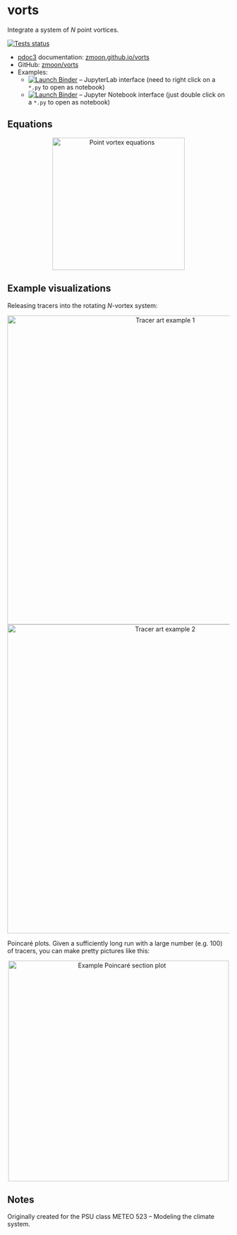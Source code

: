 # vorts

Integrate a system of *N* point vortices.

[![Tests status](https://github.com/zmoon/vorts/workflows/Test/badge.svg)](https://github.com/zmoon/vorts/actions?query=workflow%3ATest)

* [pdoc3](https://pdoc3.github.io/pdoc/) documentation:
  [zmoon.github.io/vorts](https://zmoon.github.io/vorts)
* GitHub: [zmoon/vorts](https://github.com/zmoon/vorts)
* Examples:
  - [![Launch Binder](https://mybinder.org/badge_logo.svg)](https://mybinder.org/v2/gh/zmoon/vorts/binder?urlpath=lab%2Ftree%2Fexamples) – JupyterLab interface (need to right click on a `*.py` to open as notebook)
  - [![Launch Binder](https://mybinder.org/badge_logo.svg)](https://mybinder.org/v2/gh/zmoon/vorts/binder?filepath=examples) – Jupyter Notebook interface (just double click on a `*.py` to open as notebook)

## Equations

<div align="center">
<img src="https://raw.githubusercontent.com/zmoon/vorts/master/examples/img/N-vortex_evolution_equations.png"
    alt="Point vortex equations"
    title="N-point-vortex system of equations in 2 dimensions"
    width=300>
</div>


## Example visualizations

Releasing tracers into the rotating *N*-vortex system:
<div align="center">
<img src="https://raw.githubusercontent.com/zmoon/vorts/master/examples/img/tracer_art_1.png"
  alt="Tracer art example 1"
  title="Tracer art example 1 – trajectories"
  width=700>
</div>

<div align="center">
<img src="https://raw.githubusercontent.com/zmoon/vorts/master/examples/img/tracer_art_2.png"
  alt="Tracer art example 2"
  title="Tracer art example 2 – points"
  width=700>
</div>

Poincaré plots. Given a sufficiently long run with a large number (e.g. 100) of tracers,
you can make pretty pictures like this:
<div align="center">
<img src="https://raw.githubusercontent.com/zmoon/vorts/master/examples/img/ps_theta60deg.png"
  alt="Example Poincaré section plot"
  title="Example Poincaré section plot"
  width=500>
</div>



## Notes

Originally created for the PSU class METEO 523 – Modeling the climate system.
